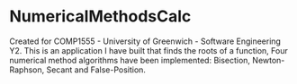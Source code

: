 # NumericalMethodsCalc

Created for COMP1555 - University of Greenwich - Software Engineering Y2.
This is an application I have built that finds the roots of a function, Four numerical method algorithms have been implemented: Bisection, Newton-Raphson, Secant and False-Position.

